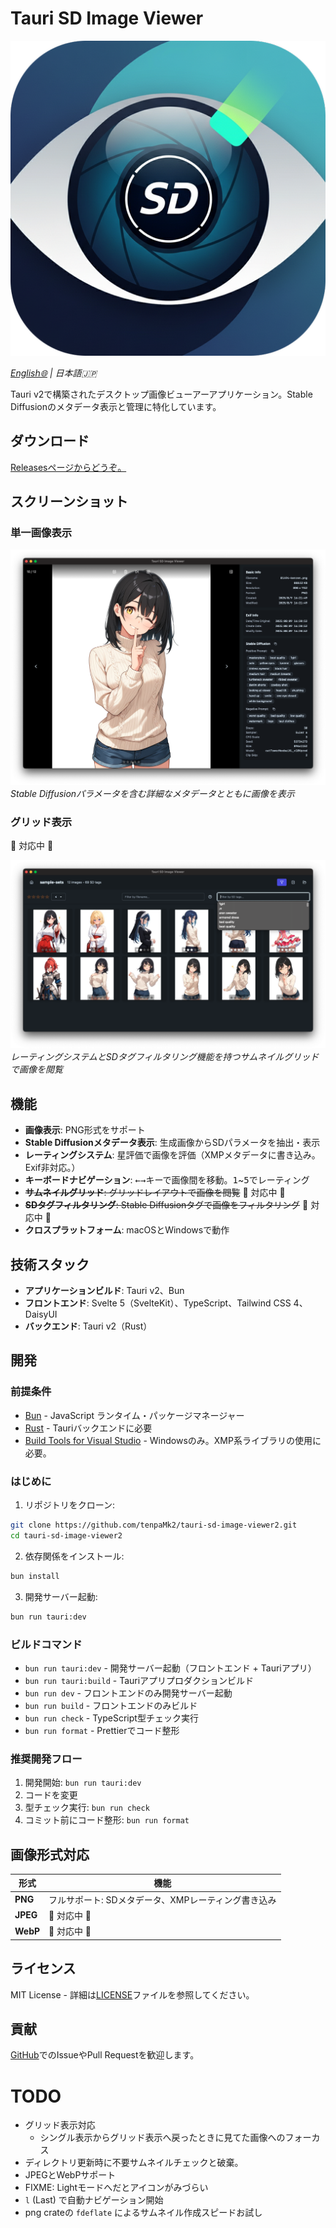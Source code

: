 # Tauri SD Image Viewer

![icon](./src-tauri/icons/icon.png)

_[English🌐](README.md) | 日本語🇯🇵_

Tauri v2で構築されたデスクトップ画像ビューアーアプリケーション。Stable Diffusionのメタデータ表示と管理に特化しています。

## ダウンロード

[Releasesページからどうぞ。](https://github.com/tenpaMk2/tauri-sd-image-viewer2/releases)

## スクリーンショット

### 単一画像表示

![単一画像表示](images/sample-single.png)
_Stable Diffusionパラメータを含む詳細なメタデータとともに画像を表示_

### グリッド表示

🚧 対応中 🚧

![グリッド表示](images/sample-grid.png)
_レーティングシステムとSDタグフィルタリング機能を持つサムネイルグリッドで画像を閲覧_

## 機能

- **画像表示**: PNG形式をサポート
- **Stable Diffusionメタデータ表示**: 生成画像からSDパラメータを抽出・表示
- **レーティングシステム**: 星評価で画像を評価（XMPメタデータに書き込み。Exif非対応。）
- **キーボードナビゲーション**: <kbd>←</kbd><kbd>→</kbd>キーで画像間を移動。<kbd>1</kbd>~<kbd>5</kbd>でレーティング
- ~~**サムネイルグリッド**: グリッドレイアウトで画像を閲覧~~ 🚧 対応中 🚧
- ~~**SDタグフィルタリング**: Stable Diffusionタグで画像をフィルタリング~~ 🚧 対応中 🚧
- **クロスプラットフォーム**: macOSとWindowsで動作

## 技術スタック

- **アプリケーションビルド**: Tauri v2、Bun
- **フロントエンド**: Svelte 5（SvelteKit）、TypeScript、Tailwind CSS 4、DaisyUI
- **バックエンド**: Tauri v2（Rust）

## 開発

### 前提条件

- [Bun](https://bun.sh/) - JavaScript ランタイム・パッケージマネージャー
- [Rust](https://rustup.rs/) - Tauriバックエンドに必要
- [Build Tools for Visual Studio](https://visualstudio.microsoft.com/ja/downloads/?q=build+tools) - Windowsのみ。XMP系ライブラリの使用に必要。

### はじめに

1. リポジトリをクローン:

```bash
git clone https://github.com/tenpaMk2/tauri-sd-image-viewer2.git
cd tauri-sd-image-viewer2
```

2. 依存関係をインストール:

```bash
bun install
```

3. 開発サーバー起動:

```bash
bun run tauri:dev
```

### ビルドコマンド

- `bun run tauri:dev` - 開発サーバー起動（フロントエンド + Tauriアプリ）
- `bun run tauri:build` - Tauriアプリプロダクションビルド
- `bun run dev` - フロントエンドのみ開発サーバー起動
- `bun run build` - フロントエンドのみビルド
- `bun run check` - TypeScript型チェック実行
- `bun run format` - Prettierでコード整形

### 推奨開発フロー

1. 開発開始: `bun run tauri:dev`
2. コードを変更
3. 型チェック実行: `bun run check`
4. コミット前にコード整形: `bun run format`

## 画像形式対応

| 形式     | 機能                                                |
| -------- | --------------------------------------------------- |
| **PNG**  | フルサポート: SDメタデータ、XMPレーティング書き込み |
| **JPEG** | 🚧 対応中 🚧                                        |
| **WebP** | 🚧 対応中 🚧                                        |

## ライセンス

MIT License - 詳細は[LICENSE](LICENSE)ファイルを参照してください。

## 貢献

[GitHub](https://github.com/tenpaMk2/tauri-sd-image-viewer2/issues)でのIssueやPull Requestを歓迎します。

# TODO

- グリッド表示対応
  - シングル表示からグリッド表示へ戻ったときに見てた画像へのフォーカス
- ディレクトリ更新時に不要サムネイルチェックと破棄。
- JPEGとWebPサポート
- FIXME: Lightモードへだとアイコンがみづらい
- `l` (Last) で自動ナビゲーション開始
- png crateの `fdeflate` によるサムネイル作成スピードお試し
